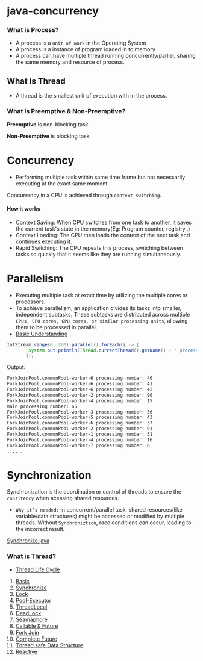 # java-concurrency

### What is Process?

* A process is a `unit of work` in the Operating System
* A process is a instance of program loaded in to memory
* A process can have multiple thread running concurrently/parllel, sharing the same memory and resource of process.

## What is Thread

* A thread is the smallest unit of execution with in the process.

### What is Preemptive & Non-Preemptive?

**Preemptive** is non-blocking task. 

**Non-Preemptive**  is blocking task. 

# Concurrency

- Performing multiple task within same time frame but not necessarily executing at the exact same moment.

Concurrency in a CPU is achieved through  `context switching`.

#### How it works

* Context Saving: When CPU switches from one task to another, it saves the current task's state in the memory(Eg: Program counter, registry..)
* Context Loading: The CPU then loads the context of the next task and continues executing it.
* Rapid Switching: The CPU repeats this process, switching between tasks so quickly that it seems like they are running simultaneously.

# Parallelism

- Executing multiple task at exact time by utilizing the multiple cores or processors.
- To achieve parallelism, an application divides its tasks into smaller, independent subtasks. These subtasks are distributed across multiple `CPUs, CPU cores, GPU cores, or similar processing units`, allowing them to be processed in parallel.
- [Basic Understanding](src/main/java/in/thirumal/parallelism/Definition.md)

```java
IntStream.range(0, 100).parallel().forEach(i -> {
        System.out.println(Thread.currentThread().getName() + " processing number: " + i);
       });
```

Output:
```bash
ForkJoinPool.commonPool-worker-6 processing number: 40
ForkJoinPool.commonPool-worker-6 processing number: 41
ForkJoinPool.commonPool-worker-6 processing number: 42
ForkJoinPool.commonPool-worker-2 processing number: 90
ForkJoinPool.commonPool-worker-4 processing number: 15
main processing number: 65
ForkJoinPool.commonPool-worker-3 processing number: 56
ForkJoinPool.commonPool-worker-5 processing number: 43
ForkJoinPool.commonPool-worker-6 processing number: 37
ForkJoinPool.commonPool-worker-2 processing number: 91
ForkJoinPool.commonPool-worker-1 processing number: 31
ForkJoinPool.commonPool-worker-4 processing number: 16
ForkJoinPool.commonPool-worker-7 processing number: 6
......
```

# Synchronization

Synchronization is the coordination or control of threads to ensure the `consitency` when acessing shared resources.

* `Why it’s needed:`
In concurrent/parallel task, shared resources(like variable/data structures) might be accessed or modified by multiple threads. Without `Synchroniztion`, race conditions can occur, leading to the incorrect result.


[Synchronize.java](src/main/java/in/thirumal/Synchronize/Synchronize.java ':include :type=code')


### What is Thread?


* [Thread Life Cycle](ThreadLifecycle.md)
1.  [Basic](src/main/java/in/thirumal/t1basic)
2.  [Synchronize](src/main/java/in/thirumal/t2Synchronize)
3.  [Lock](src/main/java/in/thirumal/t2lock/lock.md)
4.  [Pool-Executor](src/main/java/in/thirumal/t2poool)
5.  [ThreadLocal](src/main/java/in/thirumal/t1threadlocal)
6.  [DeadLock](src/main/java/in/thirumal/t5deadlock)
7.  [Seamaphore](src/main/java/in/thirumal/t6semaphore)
8.  [Callable & Future](src/main/java/in/thirumal/t1callablefuture)
9.  [Fork Join](src/main/java/in/thirumal/forkjoin)
10. [Complete Future](src/main/java/in/thirumal/t1completablefuture/Basic.md)
11. [Thread safe Data Structure](src/main/java/in/thirumal/t1threadsafedatastructure)
12. [Reactive](src/main/java/in/thirumal/t1reactive)
